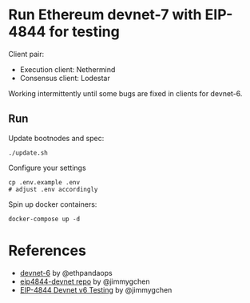 #  Run Ethereum devnet-7 with EIP-4844 for testing

Client pair:

* Execution client: Nethermind
* Consensus client: Lodestar

Working intermittently until some bugs are fixed in clients for devnet-6.

## Run

Update bootnodes and spec:

```
./update.sh
```

Configure your settings

```
cp .env.example .env
# adjust .env accordingly
```

Spin up docker containers:

```
docker-compose up -d
```


# References

* [devnet-6](https://4844-devnet-6.ethpandaops.io/) by @ethpandaops
* [eip4844-devnet repo](https://github.com/jimmygchen/eip4844-devnet) by @jimmygchen
* [EIP-4844 Devnet v6 Testing](https://hackmd.io/@jimmygchen/H1XUtBIfn) by @jimmygchen
